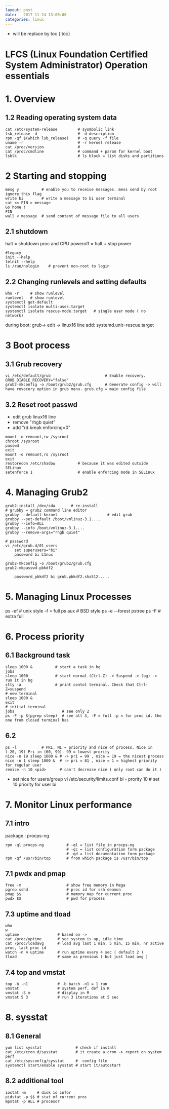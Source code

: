 ```yaml
---
layout: post
date:   2017-11-24 13:00:00
categories: linux
---
```

* will be replace by toc
{:toc}

# LFCS (Linux Foundation Certified System Administrator) Operation essentials

# 1. Overview

## 1.2 Reading operating system data

~~~
cat /etc/system-release         # sysmbolic link
lsb_release -d                  # -d description
rpm -qf $(which lsb_release)    # -q query -f file 
uname -r                        # -r kernel release
cat /proc/version               #
cat /proc/cmdline               # command + param for kernel boot
lsblk                           # ls block = list disks and partitions
~~~


# 2 Starting and stopping

~~~
mesg y          # enable you to receive messages. mess send by root ignore this flag
write bi        # write a message to bi user terminal
cat << FIN > message
Go home !
FIN
wall < message  # send content of message file to all users
~~~

## 2.1 shutdown

halt     = shutdown proc and CPU
poweroff = halt + stop power

~~~
#legacy
init --help
telnit --help
ls /run/nologin    # prevent non-root to login
~~~

## 2.2 Changing runlevels and setting defaults

~~~
who -r     # show runlevel
runlevel   # show runlevel
systemctl get-default
systemctl isolate multi-user.target
systemctl isolate rescue-mode.target   # single user mode ( no network)
~~~

during boot:
grub-> edit -> linux16 line add:
systemd.unit=rescue.target

# 3 Boot process

## 3.1 Grub recovery

~~~
vi /etc/default/grub                        # Enable recovery. GRUB_DIABLE_RECOVERY="false"
grub2-mkconfig -o /boot/grub2/grub.cfg      # Generate config -> will have revocery option in grub menu. grub.cfg = main config file
~~~

## 3.2 Reset root passwd

- edit grub linux16 line
- remove "rhgb quiet"
- add "rd.break enforcing=0"

~~~
mount -o remount,rw /sysroot
chroot /sysroot
passwd
exit
mount -o remount,ro /sysroot
exit
restorecon /etc/shadow          # because it was edited outside SELinux
setenforce 1                    # enable enforcing mode in SELinux
~~~

# 4. Managing Grub2

~~~
grub2-install /dev/sda       # re-install 
# grubby = grub2 command line editor
grubby --default-kernel                      # edit grub
grubby --set-default /boot/vmlinuz-3.1....
grubby --info=ALL
grubby --info /boot/vmlinuz-3.1....
grubby --remove-args="rhgb quiet"

# password
vi /etc/grub.d/01_users
	set superusers="bi"
	password bi L1nux

grub2-mkconfig -o /boot/grub2/grub.cfg
grub2-mkpasswd-pbkdf2

	password_pbkdf2 bi grub.pbkdf2.sha512.....
~~~

# 5. Managing Linux Processes


ps -ef    # unix style -f = full
ps aux    # BSD style
ps -e --forest
pstree
ps -F     # extra full


# 6. Process priority

## 6.1 Background task

~~~
sleep 1000 &          # start a task in bg
jobs
sleep 1000            # start normal (Ctrl-Z) -> Suspend -> (bg) -> run it in bg
stty -a               # print contol terminal. Check that Ctrl-Z=suspend
# new terminal
sleep 1000 &
exit
# initial terminal
jobs                     # see only 2
ps -F -p $(pgrep sleep)  # see all 3, -F = full -p = for proc id. the one from closed terminal has  
~~~

## 6.2

~~~
ps -l           # PRI, NI = priority and nice of process. Nice in (-20, 19) Pri in (60, 99). 99 = lowest prority
nice -n 19 sleep 1000 & # -> pri = 99 , nice = 19 = the nicest process
nice -n 1 sleep 1000 &  # -> pri = 81 , nice = 1 = highest priority for regular user
renice -n 10 <pid>      # can't decrease nice ( only root can do it )
~~~

- set nice for users/group
vi /etc/security/limits.conf
bi - prority 10 # set 10 priority for user bi


# 7. Monitor Linux performance

## 7.1 intro

package : procps-ng

~~~
rpm -ql procps-ng          # -ql = list file in procps-ng
						   # -qc = list configuration form package
						   # -qd = list documentation form package
rpm -qf /usr/bin/top       # from which package is /usr/bin/top                        
~~~

## 7.1 pwdx and pmap

~~~
free -m                    # show free memory in Mega
pgrep sshd                 # proc id for ssh deamon
pmap $$                    # memory map for current proc
pwdx $$                    # pwd for process
~~~

## 7.3 uptime and tload

~~~
who 
w
uptime                 # based on ->
cat /proc/uptime       # sec system is up, idle time
cat /proc/loadavg      # load avg last 1 min, 5 min, 15 min, nr active proc, last proc id
watch -n 4 uptime      # run uptime every 4 sec ( default 2 )
tload                  # same as previous ( but just load avg )
~~~

## 7.4 top and vmstat

~~~
top -b -n1             # -b batch -n1 = 1 run
vmstat                 # system perf, def in K
vmstat -S m            # display in M
vmstat 5 3             # run 3 iterations at 5 sec
~~~


# 8. sysstat

## 8.1 General

~~~
yum list sysstat               # check if install
cat /etc/cron.d/sysstat        # it create a cron -> report on system perf
cat /etc/sysconfig/sysstat     #  config file
systemctl start/enable sysstat # start it/autostart
~~~

## 8.2 additional tool

~~~
iostat -m     # disk io infor
pidstat -p $$ # stat of current proc
mpstat -p ALL # procesor
~~~
